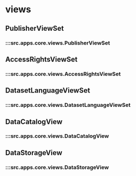 # views

## PublisherViewSet

### :::src.apps.core.views.PublisherViewSet

## AccessRightsViewSet

### :::src.apps.core.views.AccessRightsViewSet

## DatasetLanguageViewSet

### :::src.apps.core.views.DatasetLanguageViewSet

## DataCatalogView

### :::src.apps.core.views.DataCatalogView

## DataStorageView

### :::src.apps.core.views.DataStorageView
